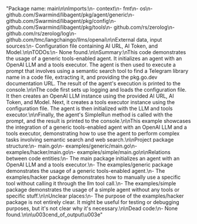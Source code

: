 "Package name: main\n\nImports:\n- context\n- fmt\n- os\n- github.com/Swarmind/libagent/pkg/agent/generic\n- github.com/Swarmind/libagent/pkg/config\n- github.com/Swarmind/libagent/pkg/tools\n- github.com/rs/zerolog\n- github.com/rs/zerolog/log\n- github.com/tmc/langchaingo/llms/openai\n\nExternal data, input sources:\n- Configuration file containing AI URL, AI Token, and Model.\n\nTODOs:\n- None found.\n\nSummary:\nThis code demonstrates the usage of a generic tools-enabled agent. It initializes an agent with an OpenAI LLM and a tools executor. The agent is then used to execute a prompt that involves using a semantic search tool to find a Telegram library name in a code file, extracting it, and providing the pkg.go.dev documentation URL. The result of the agent's execution is printed to the console.\n\nThe code first sets up logging and loads the configuration file. It then creates an OpenAI LLM instance using the provided AI URL, AI Token, and Model. Next, it creates a tools executor instance using the configuration file. The agent is then initialized with the LLM and tools executor.\n\nFinally, the agent's SimpleRun method is called with the prompt, and the result is printed to the console.\n\nThis example showcases the integration of a generic tools-enabled agent with an OpenAI LLM and a tools executor, demonstrating how to use the agent to perform complex tasks involving semantic search and web search.\n\nProject package structure:\n- main.go\n- examples/generic/main.go\n- examples/hacker/main.go\n- examples/simple/main.go\n\nRelations between code entities:\n- The main package initializes an agent with an OpenAI LLM and a tools executor.\n- The examples/generic package demonstrates the usage of a generic tools-enabled agent.\n- The examples/hacker package demonstrates how to manually use a specific tool without calling it through the llm tool call.\n- The examples/simple package demonstrates the usage of a simple agent without any tools or specific stuff.\n\nUnclear places:\n- The purpose of the examples/hacker package is not entirely clear. It might be useful for testing or debugging purposes, but it's not clear why it's necessary.\n\nDead code:\n- None found.\n\n\u003cend_of_output\u003e"